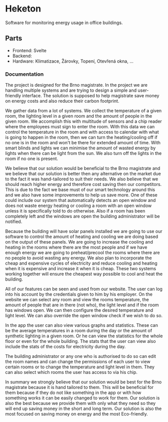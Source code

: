 # Heketon
Software for monitoring energy usage in office buildings. 

## Parts
- Frontend: Svelte
- Backend: 
- Hardware: Klimatizace, Žárovky, Topení, Otevřená okna, ...

### Documentation
The project is designed for the Brno magistrate. In the project we are handling multiple systems and are trying to design a simple and user-friendly interface. The solution is supposed to help magistrate save money on energy costs and also reduce their carbon footprint.

We gather data from a lot of systems. We collect the temperature of a given room, the lighting level in a given room and the amount of people in the given room. We accomplish this with multitude of sensors and a chip reader where the employees must sign to enter the room. With this data we can control the temperature in the room and with access to calendar with what is going to happen in the room, then we can turn the heating/cooling off if no one is in the room and won't be there for extended amount of time. With smart blinds and lights we can minimise the amount of wasted energy by lights when there can be light from the sun. We also turn off the lights in the room if no one is present.

We believe that our solution would be beneficial to the Brno magistrate and we believe that our solution is better then any alternative on the market due to the fact it was hand-tailored to suit their needs. We also believe that we should reach higher energy and therefore cost saving then our competitors. This is due to the fact we base must of our smart technology around this and we also have some improvements to help us save more. One of these could include our system that automatically detects an open window and does not waste energy heating or cooling a room with an open window unless it is specifically told to do otherwise. Also if a room has been completely left and the windows are open the building administrator will be notified.

Because the building will have solar panels installed we are going to use our software to control the amount of heating and cooling we are doing based on the output of these panels. We are going to increase the cooling and heating in the rooms where there are the most people and if we have enough energy we are going to preheat/precool the rooms where there are no people to avoid wasting any energy. We also plan to incorporate the cheap and expensive cycles of electricity and reduce cooling and heating when it is expensive and increase it when it is cheap. These two systems working together will ensure the cheapest way possible to cool and heat the building.

All of our features can be seen and used from our website. The user can log into his account by the credentials given to him by his employer. On the website we can select any room and view the rooms temperature, the amount of people that are in there (not who), the light level and if the room has windows open. We can then configure the desired temperature and light level. We can also override the open window check if we wish to do so.

In the app the user can also view various graphs and statistics. These can be the average temperatures in a room during the day or the amount of synthetic lighting in a given room. Or he can view the statistics for the whole floor or even for the whole building. The stats that the user can view also include the stats of the costs for electricity during the day.

The building administrator or any one who is authorised to do so can edit the room names and can change the permissions of each user to view certain rooms or to change the temperature and light level in them. They can also select which rooms the user has access to via his chip.

In summary we strongly believe that our solution would be best for the Brno magistrate because it is hand tailored to them. This will be beneficial for them because if they do not like something in the app or with how something works it can be easily changed to work for them. Our solution is also the best because we provide them with only what they need so they will end up saving money in the short and long term. Our solution is also the most focused on saving money on energy and the most Eco-friendly.
